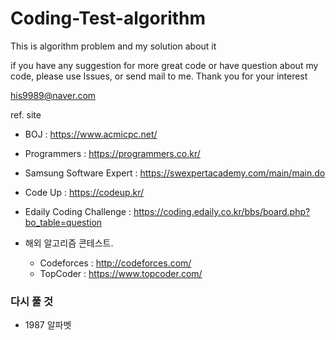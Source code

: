 # Coding-Test-algorithm
This is algorithm problem and my solution about it

if you have any suggestion for more great code or have question about my code, please use Issues, or send mail to me.
Thank you for your interest

his9989@naver.com

ref. site </br>
* BOJ : https://www.acmicpc.net/ </br>
* Programmers : https://programmers.co.kr/ </br>
* Samsung Software Expert : https://swexpertacademy.com/main/main.do </br>
* Code Up : https://codeup.kr/ </br>
* Edaily Coding Challenge : https://coding.edaily.co.kr/bbs/board.php?bo_table=question

* 해외 알고리즘 콘테스트.
  + Codeforces : http://codeforces.com/
  + TopCoder : https://www.topcoder.com/

### 다시 풀 것
* 1987 알파벳
